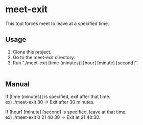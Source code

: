 # meet-exit
This tool forces meet to leave at a specified time.

## Usage
1. Clone this project.
2. Go to the meet-exit directory.
3. Run "./meet-exit [time (minutes)] [hour] [minute] [second]".
<br><br>

## Manual
If [time (minutes)] is specified, exit after that time.
<br>
ex) ./meet-exit 30  → Exit after 30 minutes.

If [hour] [minute] [second] is specified, leave at that time.
<br>
ex) ./meet-exit 0 21 40 30 → Exit at 21:40:30.
